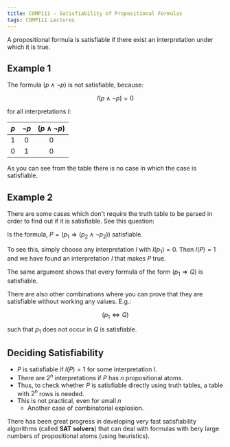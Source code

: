 ```yaml
---
title: COMP111 - Satisfiability of Propositional Formulas
tags: COMP111 Lectures
---
```

A propositional formula is satisfiable if there exist an interpretation under which it is true.

## Example 1
The formula $(p\wedge\neg p)$ is not satisfiable, because:

$$I(p\wedge\neg p)=0$$

for all interpretations $I$:

| $p$ | $\neg p$ | $(p\wedge\neg p)$ |
| :-: | :-: | :-: |
| 1 | 0 | 0 |
| 0 | 1 | 0 |

As you can see from the table there is no case in which the case is satisfiable. 

## Example 2
There are some cases which don't require the truth table to be parsed in order to find out if it is satisfiable. See this question:

Is the formula, $P=(p_1\Rightarrow(p_2\wedge\neg p_2))$ satisfiable.

To see this, simply choose any interpretation $I$ with $I(p_1)=0$. Then $I(P)=1$ and we have found an interpretation $I$ that makes $P$ true.

The same argument shows that every formula of the form $(p_1\Rightarrow Q)$ is satisfiable.

There are also other combinations where you can prove that they are satisfiable without working any values. E.g.:

$$(p_1\Leftrightarrow Q)$$

such that $p_1$ does not occur in $Q$ is satisfiable.

## Deciding Satisfiability 
* $P$ is satisfiable if $I(P)=1$ for some interpretation $I$.
* There are $2^n$ interpretations if $P$ has $n$ propositional atoms.
* Thus, to check whether $P$ is satisfiable directly using truth tables, a table with $2^n$ rows is needed.
* This is not practical, even for small $n$
	* Another case of combinatorial explosion.

There has been great progress in developing very fast satisfiability algorithms (called **SAT solvers**) that can deal with formulas with bery large numbers of propositional atoms (using heuristics).